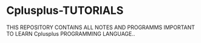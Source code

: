 # Cplusplus-TUTORIALS
THIS REPOSITORY CONTAINS ALL NOTES AND PROGRAMMS IMPORTANT TO LEARN Cplusplus PROGRAMMING LANGUAGE..
